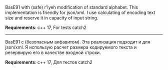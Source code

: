 BasE91 with (safe) r'lyeh modification of standard alphabet. This implementation is friendly for json/xml.
I use calculating of encoding text size  and reserve it in capacity of input string.

**Requirements**:
 c++ 17,
 For tests catch2

___

BasE91 с (безопасным алфавитом). Эта реализация подходит и для json/xml.
Я использую расчет размера кодируемого текста и резервирую его в качестве входной строки.

**Requirements**:
c++ 17,
Для тестов catch2